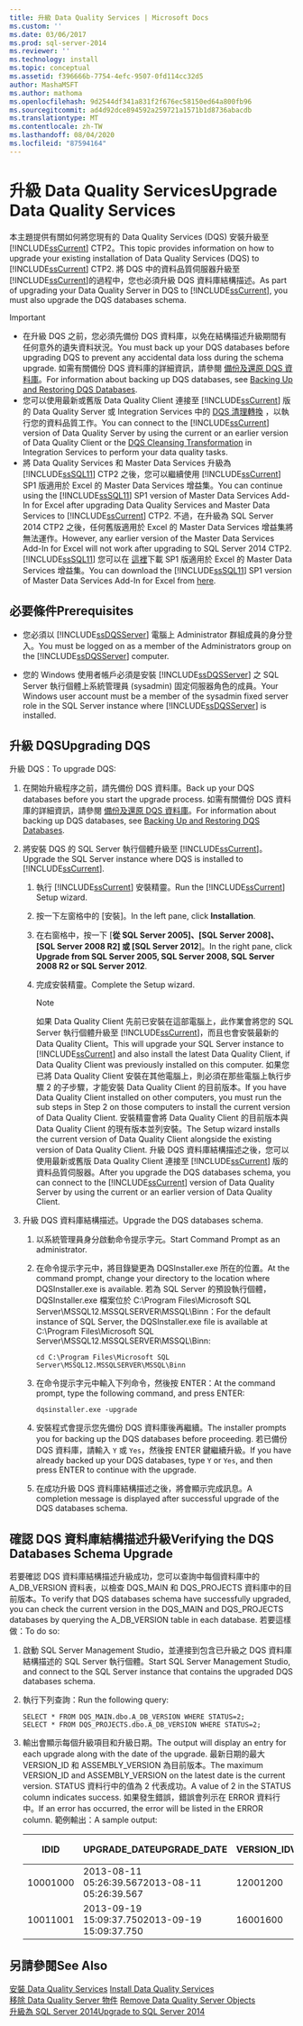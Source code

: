 ```yaml
---
title: 升級 Data Quality Services | Microsoft Docs
ms.custom: ''
ms.date: 03/06/2017
ms.prod: sql-server-2014
ms.reviewer: ''
ms.technology: install
ms.topic: conceptual
ms.assetid: f396666b-7754-4efc-9507-0fd114cc32d5
author: MashaMSFT
ms.author: mathoma
ms.openlocfilehash: 9d2544df341a831f2f676ec58150ed64a800fb96
ms.sourcegitcommit: ad4d92dce894592a259721a1571b1d8736abacdb
ms.translationtype: MT
ms.contentlocale: zh-TW
ms.lasthandoff: 08/04/2020
ms.locfileid: "87594164"
---
```

# <a name="upgrade-data-quality-services"></a><span data-ttu-id="6bfd6-102">升級 Data Quality Services</span><span class="sxs-lookup"><span data-stu-id="6bfd6-102">Upgrade Data Quality Services</span></span>
  <span data-ttu-id="6bfd6-103">本主題提供有關如何將您現有的 Data Quality Services (DQS) 安裝升級至 [!INCLUDE[ssCurrent](../../includes/sscurrent-md.md)] CTP2。</span><span class="sxs-lookup"><span data-stu-id="6bfd6-103">This topic provides information on how to upgrade your existing installation of Data Quality Services (DQS) to [!INCLUDE[ssCurrent](../../includes/sscurrent-md.md)] CTP2.</span></span> <span data-ttu-id="6bfd6-104">將 DQS 中的資料品質伺服器升級至 [!INCLUDE[ssCurrent](../../includes/sscurrent-md.md)]的過程中，您也必須升級 DQS 資料庫結構描述。</span><span class="sxs-lookup"><span data-stu-id="6bfd6-104">As part of upgrading your Data Quality Server in DQS to [!INCLUDE[ssCurrent](../../includes/sscurrent-md.md)], you must also upgrade the DQS databases schema.</span></span>  
  
> [!IMPORTANT]
>  -   <span data-ttu-id="6bfd6-105">在升級 DQS 之前，您必須先備份 DQS 資料庫，以免在結構描述升級期間有任何意外的遺失資料狀況。</span><span class="sxs-lookup"><span data-stu-id="6bfd6-105">You must back up your DQS databases before upgrading DQS to prevent any accidental data loss during the schema upgrade.</span></span> <span data-ttu-id="6bfd6-106">如需有關備份 DQS 資料庫的詳細資訊，請參閱 [備份及還原 DQS 資料庫](../../data-quality-services/backing-up-and-restoring-dqs-databases.md)。</span><span class="sxs-lookup"><span data-stu-id="6bfd6-106">For information about backing up DQS databases, see [Backing Up and Restoring DQS Databases](../../data-quality-services/backing-up-and-restoring-dqs-databases.md).</span></span>  
> -   <span data-ttu-id="6bfd6-107">您可以使用最新或舊版 Data Quality Client 連接至 [!INCLUDE[ssCurrent](../../includes/sscurrent-md.md)] 版的 Data Quality Server 或 Integration Services 中的 [DQS 清理轉換](../../integration-services/data-flow/transformations/dqs-cleansing-transformation.md) ，以執行您的資料品質工作。</span><span class="sxs-lookup"><span data-stu-id="6bfd6-107">You can connect to the [!INCLUDE[ssCurrent](../../includes/sscurrent-md.md)] version of Data Quality Server by using the current or an earlier version of Data Quality Client or the [DQS Cleansing Transformation](../../integration-services/data-flow/transformations/dqs-cleansing-transformation.md) in Integration Services to perform your data quality tasks.</span></span>  
> -   <span data-ttu-id="6bfd6-108">將 Data Quality Services 和 Master Data Services 升級為 [!INCLUDE[ssSQL11](../../includes/sssql11-md.md)] CTP2 之後，您可以繼續使用 [!INCLUDE[ssCurrent](../../includes/sscurrent-md.md)] SP1 版適用於 Excel 的 Master Data Services 增益集。</span><span class="sxs-lookup"><span data-stu-id="6bfd6-108">You can continue using the [!INCLUDE[ssSQL11](../../includes/sssql11-md.md)] SP1 version of Master Data Services Add-In for Excel after upgrading Data Quality Services and Master Data Services to [!INCLUDE[ssCurrent](../../includes/sscurrent-md.md)] CTP2.</span></span> <span data-ttu-id="6bfd6-109">不過，在升級為 SQL Server 2014 CTP2 之後，任何舊版適用於 Excel 的 Master Data Services 增益集將無法運作。</span><span class="sxs-lookup"><span data-stu-id="6bfd6-109">However, any earlier version of the Master Data Services Add-In for Excel will not work after upgrading to SQL Server 2014 CTP2.</span></span> <span data-ttu-id="6bfd6-110">[!INCLUDE[ssSQL11](../../includes/sssql11-md.md)] 您可以在 [這裡](https://go.microsoft.com/fwlink/?LinkId=328664)下載  SP1 版適用於 Excel 的 Master Data Services 增益集。</span><span class="sxs-lookup"><span data-stu-id="6bfd6-110">You can download the [!INCLUDE[ssSQL11](../../includes/sssql11-md.md)] SP1 version of Master Data Services Add-In for Excel from [here](https://go.microsoft.com/fwlink/?LinkId=328664).</span></span>  
  
##  <a name="prerequisites"></a><a name="Prerequisites"></a> <span data-ttu-id="6bfd6-111">必要條件</span><span class="sxs-lookup"><span data-stu-id="6bfd6-111">Prerequisites</span></span>  
  
-   <span data-ttu-id="6bfd6-112">您必須以 [!INCLUDE[ssDQSServer](../../includes/ssdqsserver-md.md)] 電腦上 Administrator 群組成員的身分登入。</span><span class="sxs-lookup"><span data-stu-id="6bfd6-112">You must be logged on as a member of the Administrators group on the [!INCLUDE[ssDQSServer](../../includes/ssdqsserver-md.md)] computer.</span></span>  
  
-   <span data-ttu-id="6bfd6-113">您的 Windows 使用者帳戶必須是安裝 [!INCLUDE[ssDQSServer](../../includes/ssdqsserver-md.md)] 之 SQL Server 執行個體上系統管理員 (sysadmin) 固定伺服器角色的成員。</span><span class="sxs-lookup"><span data-stu-id="6bfd6-113">Your Windows user account must be a member of the sysadmin fixed server role in the SQL Server instance where [!INCLUDE[ssDQSServer](../../includes/ssdqsserver-md.md)] is installed.</span></span>  
  
##  <a name="upgrading-dqs"></a><a name="Upgrade"></a> <span data-ttu-id="6bfd6-114">升級 DQS</span><span class="sxs-lookup"><span data-stu-id="6bfd6-114">Upgrading DQS</span></span>  
 <span data-ttu-id="6bfd6-115">升級 DQS：</span><span class="sxs-lookup"><span data-stu-id="6bfd6-115">To upgrade DQS:</span></span>  
  
1.  <span data-ttu-id="6bfd6-116">在開始升級程序之前，請先備份 DQS 資料庫。</span><span class="sxs-lookup"><span data-stu-id="6bfd6-116">Back up your DQS databases before you start the upgrade process.</span></span> <span data-ttu-id="6bfd6-117">如需有關備份 DQS 資料庫的詳細資訊，請參閱 [備份及還原 DQS 資料庫](../../data-quality-services/backing-up-and-restoring-dqs-databases.md)。</span><span class="sxs-lookup"><span data-stu-id="6bfd6-117">For information about backing up DQS databases, see [Backing Up and Restoring DQS Databases](../../data-quality-services/backing-up-and-restoring-dqs-databases.md).</span></span>  
  
2.  <span data-ttu-id="6bfd6-118">將安裝 DQS 的 SQL Server 執行個體升級至 [!INCLUDE[ssCurrent](../../includes/sscurrent-md.md)]。</span><span class="sxs-lookup"><span data-stu-id="6bfd6-118">Upgrade the SQL Server instance where DQS is installed to [!INCLUDE[ssCurrent](../../includes/sscurrent-md.md)].</span></span>  
  
    1.  <span data-ttu-id="6bfd6-119">執行 [!INCLUDE[ssCurrent](../../includes/sscurrent-md.md)] 安裝精靈。</span><span class="sxs-lookup"><span data-stu-id="6bfd6-119">Run the [!INCLUDE[ssCurrent](../../includes/sscurrent-md.md)] Setup wizard.</span></span>  
  
    2.  <span data-ttu-id="6bfd6-120">按一下左窗格中的 [安裝]。</span><span class="sxs-lookup"><span data-stu-id="6bfd6-120">In the left pane, click **Installation**.</span></span>  
  
    3.  <span data-ttu-id="6bfd6-121">在右窗格中，按一下 [**從 SQL Server 2005]、[SQL Server 2008]、[SQL Server 2008 R2] 或 [SQL Server 2012**]。</span><span class="sxs-lookup"><span data-stu-id="6bfd6-121">In the right pane, click **Upgrade from SQL Server 2005, SQL Server 2008, SQL Server 2008 R2 or SQL Server 2012**.</span></span>  
  
    4.  <span data-ttu-id="6bfd6-122">完成安裝精靈。</span><span class="sxs-lookup"><span data-stu-id="6bfd6-122">Complete the Setup wizard.</span></span>  
  
        > [!NOTE]  
        >  <span data-ttu-id="6bfd6-123">如果 Data Quality Client 先前已安裝在這部電腦上，此作業會將您的 SQL Server 執行個體升級至 [!INCLUDE[ssCurrent](../../includes/sscurrent-md.md)]，而且也會安裝最新的 Data Quality Client。</span><span class="sxs-lookup"><span data-stu-id="6bfd6-123">This will upgrade your SQL Server instance to [!INCLUDE[ssCurrent](../../includes/sscurrent-md.md)] and also install the latest Data Quality Client, if Data Quality Client was previously installed on this computer.</span></span> <span data-ttu-id="6bfd6-124">如果您已將 Data Quality Client 安裝在其他電腦上，則必須在那些電腦上執行步驟 2 的子步驟，才能安裝 Data Quality Client 的目前版本。</span><span class="sxs-lookup"><span data-stu-id="6bfd6-124">If you have Data Quality Client installed on other computers, you must run the sub steps in Step 2 on those computers to install the current version of Data Quality Client.</span></span> <span data-ttu-id="6bfd6-125">安裝精靈會將 Data Quality Client 的目前版本與 Data Quality Client 的現有版本並列安裝。</span><span class="sxs-lookup"><span data-stu-id="6bfd6-125">The Setup wizard installs the current version of Data Quality Client alongside the existing version of Data Quality Client.</span></span> <span data-ttu-id="6bfd6-126">升級 DQS 資料庫結構描述之後，您可以使用最新或舊版 Data Quality Client 連接至 [!INCLUDE[ssCurrent](../../includes/sscurrent-md.md)] 版的資料品質伺服器。</span><span class="sxs-lookup"><span data-stu-id="6bfd6-126">After you upgrade the DQS databases schema, you can connect to the [!INCLUDE[ssCurrent](../../includes/sscurrent-md.md)] version of Data Quality Server by using the current or an earlier version of Data Quality Client.</span></span>  
  
3.  <span data-ttu-id="6bfd6-127">升級 DQS 資料庫結構描述。</span><span class="sxs-lookup"><span data-stu-id="6bfd6-127">Upgrade the DQS databases schema.</span></span>  
  
    1.  <span data-ttu-id="6bfd6-128">以系統管理員身分啟動命令提示字元。</span><span class="sxs-lookup"><span data-stu-id="6bfd6-128">Start Command Prompt as an administrator.</span></span>  
  
    2.  <span data-ttu-id="6bfd6-129">在命令提示字元中，將目錄變更為 DQSInstaller.exe 所在的位置。</span><span class="sxs-lookup"><span data-stu-id="6bfd6-129">At the command prompt, change your directory to the location where DQSInstaller.exe is available.</span></span> <span data-ttu-id="6bfd6-130">若為 SQL Server 的預設執行個體，DQSInstaller.exe 檔案位於 C:\Program Files\Microsoft SQL Server\MSSQL12.MSSQLSERVER\MSSQL\Binn：</span><span class="sxs-lookup"><span data-stu-id="6bfd6-130">For the default instance of SQL Server, the DQSInstaller.exe file is available at C:\Program Files\Microsoft SQL Server\MSSQL12.MSSQLSERVER\MSSQL\Binn:</span></span>  
  
        ```  
        cd C:\Program Files\Microsoft SQL Server\MSSQL12.MSSQLSERVER\MSSQL\Binn  
        ```  
  
    3.  <span data-ttu-id="6bfd6-131">在命令提示字元中輸入下列命令，然後按 ENTER：</span><span class="sxs-lookup"><span data-stu-id="6bfd6-131">At the command prompt, type the following command, and press ENTER:</span></span>  
  
        ```  
        dqsinstaller.exe -upgrade  
        ```  
  
    4.  <span data-ttu-id="6bfd6-132">安裝程式會提示您先備份 DQS 資料庫後再繼續。</span><span class="sxs-lookup"><span data-stu-id="6bfd6-132">The installer prompts you for backing up the DQS databases before proceeding.</span></span> <span data-ttu-id="6bfd6-133">若已備份 DQS 資料庫，請輸入 `Y` 或 `Yes`，然後按 ENTER 鍵繼續升級。</span><span class="sxs-lookup"><span data-stu-id="6bfd6-133">If you have already backed up your DQS databases, type `Y` or `Yes`, and then press ENTER to continue with the upgrade.</span></span>  
  
    5.  <span data-ttu-id="6bfd6-134">在成功升級 DQS 資料庫結構描述之後，將會顯示完成訊息。</span><span class="sxs-lookup"><span data-stu-id="6bfd6-134">A completion message is displayed after successful upgrade of the DQS databases schema.</span></span>  
  
##  <a name="verifying-the-dqs-databases-schema-upgrade"></a><a name="Verify"></a> <span data-ttu-id="6bfd6-135">確認 DQS 資料庫結構描述升級</span><span class="sxs-lookup"><span data-stu-id="6bfd6-135">Verifying the DQS Databases Schema Upgrade</span></span>  
 <span data-ttu-id="6bfd6-136">若要確認 DQS 資料庫結構描述升級成功，您可以查詢中每個資料庫中的 A_DB_VERSION 資料表，以檢查 DQS_MAIN 和 DQS_PROJECTS 資料庫中的目前版本。</span><span class="sxs-lookup"><span data-stu-id="6bfd6-136">To verify that DQS databases schema have successfully upgraded, you can check the current version in the DQS_MAIN and DQS_PROJECTS databases by querying the A_DB_VERSION table in each database.</span></span> <span data-ttu-id="6bfd6-137">若要這樣做：</span><span class="sxs-lookup"><span data-stu-id="6bfd6-137">To do so:</span></span>  
  
1.  <span data-ttu-id="6bfd6-138">啟動 SQL Server Management Studio，並連接到包含已升級之 DQS 資料庫結構描述的 SQL Server 執行個體。</span><span class="sxs-lookup"><span data-stu-id="6bfd6-138">Start SQL Server Management Studio, and connect to the SQL Server instance that contains the upgraded DQS databases schema.</span></span>  
  
2.  <span data-ttu-id="6bfd6-139">執行下列查詢：</span><span class="sxs-lookup"><span data-stu-id="6bfd6-139">Run the following query:</span></span>  
  
    ```  
    SELECT * FROM DQS_MAIN.dbo.A_DB_VERSION WHERE STATUS=2;  
    SELECT * FROM DQS_PROJECTS.dbo.A_DB_VERSION WHERE STATUS=2;  
    ```  
  
3.  <span data-ttu-id="6bfd6-140">輸出會顯示每個升級項目和升級日期。</span><span class="sxs-lookup"><span data-stu-id="6bfd6-140">The output will display an entry for each upgrade along with the date of the upgrade.</span></span> <span data-ttu-id="6bfd6-141">最新日期的最大 VERSION_ID 和 ASSEMBLY_VERSION 為目前版本。</span><span class="sxs-lookup"><span data-stu-id="6bfd6-141">The maximum VERSION_ID and ASSEMBLY_VERSION on the latest date is the current version.</span></span> <span data-ttu-id="6bfd6-142">STATUS 資料行中的值為 2 代表成功。</span><span class="sxs-lookup"><span data-stu-id="6bfd6-142">A value of 2 in the STATUS column indicates success.</span></span> <span data-ttu-id="6bfd6-143">如果發生錯誤，錯誤會列示在 ERROR 資料行中。</span><span class="sxs-lookup"><span data-stu-id="6bfd6-143">If an error has occurred, the error will be listed in the ERROR column.</span></span> <span data-ttu-id="6bfd6-144">範例輸出：</span><span class="sxs-lookup"><span data-stu-id="6bfd6-144">A sample output:</span></span>  
  
    |<span data-ttu-id="6bfd6-145">ID</span><span class="sxs-lookup"><span data-stu-id="6bfd6-145">ID</span></span>|<span data-ttu-id="6bfd6-146">UPGRADE_DATE</span><span class="sxs-lookup"><span data-stu-id="6bfd6-146">UPGRADE_DATE</span></span>|<span data-ttu-id="6bfd6-147">VERSION_ID</span><span class="sxs-lookup"><span data-stu-id="6bfd6-147">VERSION_ID</span></span>|<span data-ttu-id="6bfd6-148">ASSEMBLY_VERSION</span><span class="sxs-lookup"><span data-stu-id="6bfd6-148">ASSEMBLY_VERSION</span></span>|<span data-ttu-id="6bfd6-149">USER_NAME</span><span class="sxs-lookup"><span data-stu-id="6bfd6-149">USER_NAME</span></span>|<span data-ttu-id="6bfd6-150">狀態</span><span class="sxs-lookup"><span data-stu-id="6bfd6-150">STATUS</span></span>|<span data-ttu-id="6bfd6-151">ERROR</span><span class="sxs-lookup"><span data-stu-id="6bfd6-151">ERROR</span></span>|  
    |--------|-------------------|-----------------|-----------------------|----------------|------------|-----------|  
    |<span data-ttu-id="6bfd6-152">1000</span><span class="sxs-lookup"><span data-stu-id="6bfd6-152">1000</span></span>|<span data-ttu-id="6bfd6-153">2013-08-11 05:26:39.567</span><span class="sxs-lookup"><span data-stu-id="6bfd6-153">2013-08-11 05:26:39.567</span></span>|<span data-ttu-id="6bfd6-154">1200</span><span class="sxs-lookup"><span data-stu-id="6bfd6-154">1200</span></span>|<span data-ttu-id="6bfd6-155">11.0.3000.0</span><span class="sxs-lookup"><span data-stu-id="6bfd6-155">11.0.3000.0</span></span>|\<DOMAIN\UserName>|<span data-ttu-id="6bfd6-156">2</span><span class="sxs-lookup"><span data-stu-id="6bfd6-156">2</span></span>||  
    |<span data-ttu-id="6bfd6-157">1001</span><span class="sxs-lookup"><span data-stu-id="6bfd6-157">1001</span></span>|<span data-ttu-id="6bfd6-158">2013-09-19 15:09:37.750</span><span class="sxs-lookup"><span data-stu-id="6bfd6-158">2013-09-19 15:09:37.750</span></span>|<span data-ttu-id="6bfd6-159">1600</span><span class="sxs-lookup"><span data-stu-id="6bfd6-159">1600</span></span>|<span data-ttu-id="6bfd6-160">12.0.xxxx.0</span><span class="sxs-lookup"><span data-stu-id="6bfd6-160">12.0.xxxx.0</span></span>|\<DOMAIN\UserName>|<span data-ttu-id="6bfd6-161">2</span><span class="sxs-lookup"><span data-stu-id="6bfd6-161">2</span></span>||  
  
## <a name="see-also"></a><span data-ttu-id="6bfd6-162">另請參閱</span><span class="sxs-lookup"><span data-stu-id="6bfd6-162">See Also</span></span>  
 <span data-ttu-id="6bfd6-163">[安裝 Data Quality Services](../../data-quality-services/install-windows/install-data-quality-services.md) </span><span class="sxs-lookup"><span data-stu-id="6bfd6-163">[Install Data Quality Services](../../data-quality-services/install-windows/install-data-quality-services.md) </span></span>  
 <span data-ttu-id="6bfd6-164">[移除 Data Quality Server 物件](../../sql-server/install/remove-data-quality-server-objects.md) </span><span class="sxs-lookup"><span data-stu-id="6bfd6-164">[Remove Data Quality Server Objects](../../sql-server/install/remove-data-quality-server-objects.md) </span></span>  
 [<span data-ttu-id="6bfd6-165">升級為 SQL Server 2014</span><span class="sxs-lookup"><span data-stu-id="6bfd6-165">Upgrade to SQL Server 2014</span></span>](upgrade-sql-server.md)  
  
  

